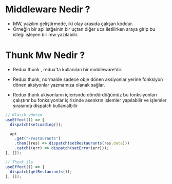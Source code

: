 # Middleware Nedir ?

- MW, yazılım geliştirmede, iki olay arasıda çalışan koddur.
- Örneğin bir api istğeinin bir uçtan diğer uca iletilirken araya girip bu isteği işleyen bir mw yazılabilir.

# Thunk Mw Nedir ?

- Redux thunk , redux'ta kullanılan bir middleware'dir.

- Redux thunk, normalde sadece obje dönen aksiyonlar yerine fonksiyon dönen aksiyonlar yazmamıza olanak sağlar.

- Redux thunk akiyonların içierisnde döndürdüğümüz bu fonksiyonları çalıştırır bu fonksiyonlar içirisinde asenkrın işlemler yapılabilir ve işlemler sırasında dispatch kullanıalbilir

```js
// Klasik yöntem
useEffect(() => {
  dispatch(setLoading());

  api
    .get("/restaurants")
    .then((res) => dispatch(setRestaurants(res.data)))
    .catch((err) => dispatch(setError(err)));
}, []);

// Thunk ile
useEffect(() => {
  dispatch(getRestaurants());
}, []);
```
